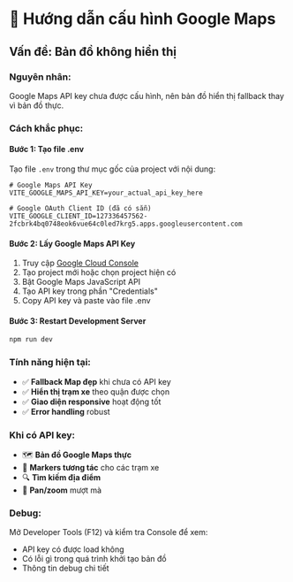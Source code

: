 # 🚀 Hướng dẫn cấu hình Google Maps

## Vấn đề: Bản đồ không hiển thị

### Nguyên nhân:
Google Maps API key chưa được cấu hình, nên bản đồ hiển thị fallback thay vì bản đồ thực.

### Cách khắc phục:

#### Bước 1: Tạo file .env
Tạo file `.env` trong thư mục gốc của project với nội dung:

```env
# Google Maps API Key
VITE_GOOGLE_MAPS_API_KEY=your_actual_api_key_here

# Google OAuth Client ID (đã có sẵn)
VITE_GOOGLE_CLIENT_ID=127336457562-2fcbrk4bq0748eok6vue64c0led7krg5.apps.googleusercontent.com
```

#### Bước 2: Lấy Google Maps API Key
1. Truy cập [Google Cloud Console](https://console.cloud.google.com/)
2. Tạo project mới hoặc chọn project hiện có
3. Bật Google Maps JavaScript API
4. Tạo API key trong phần "Credentials"
5. Copy API key và paste vào file .env

#### Bước 3: Restart Development Server
```bash
npm run dev
```

### Tính năng hiện tại:
- ✅ **Fallback Map đẹp** khi chưa có API key
- ✅ **Hiển thị trạm xe** theo quận được chọn
- ✅ **Giao diện responsive** hoạt động tốt
- ✅ **Error handling** robust

### Khi có API key:
- 🗺️ **Bản đồ Google Maps thực**
- 📍 **Markers tương tác** cho các trạm xe
- 🔍 **Tìm kiếm địa điểm**
- 🎯 **Pan/zoom** mượt mà

### Debug:
Mở Developer Tools (F12) và kiểm tra Console để xem:
- API key có được load không
- Có lỗi gì trong quá trình khởi tạo bản đồ
- Thông tin debug chi tiết
